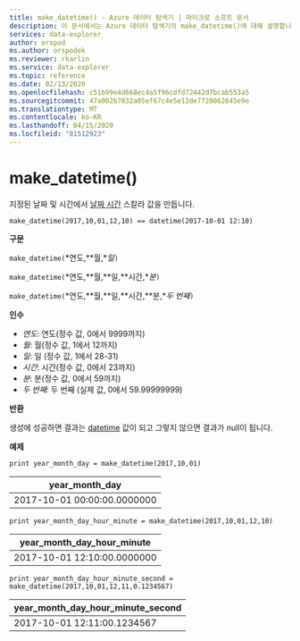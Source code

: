 ```yaml
---
title: make_datetime() - Azure 데이터 탐색기 | 마이크로 소프트 문서
description: 이 문서에서는 Azure 데이터 탐색기의 make_datetime()에 대해 설명합니다.
services: data-explorer
author: orspod
ms.author: orspodek
ms.reviewer: rkarlin
ms.service: data-explorer
ms.topic: reference
ms.date: 02/13/2020
ms.openlocfilehash: c51b99e4d668ec4a5f96cdfd72442d7bcab553a5
ms.sourcegitcommit: 47a002b7032a05ef67c4e5e12de7720062645e9e
ms.translationtype: MT
ms.contentlocale: ko-KR
ms.lasthandoff: 04/15/2020
ms.locfileid: "81512923"
---
```

# <a name="make_datetime"></a>make_datetime()

지정된 날짜 및 시간에서 [날짜 시간](./scalar-data-types/datetime.md) 스칼라 값을 만듭니다.

```kusto
make_datetime(2017,10,01,12,10) == datetime(2017-10-01 12:10)
```

**구문**

`make_datetime(`*연도,**월,**일*`)`

`make_datetime(`*연도,**월,**일,**시간,**분*`)`

`make_datetime(`*연도,**월,**일,**시간,**분,**두 번째*`)`

**인수**

* *연도*: 연도(정수 값, 0에서 9999까지)
* *월*: 월(정수 값, 1에서 12까지)
* *일*: 일 (정수 값, 1에서 28-31)
* *시간*: 시간(정수 값, 0에서 23까지)
* *분*: 분(정수 값, 0에서 59까지)
* *두 번째*: 두 번째 (실제 값, 0에서 59.99999999)

**반환**

생성에 성공하면 결과는 [datetime](./scalar-data-types/datetime.md) 값이 되고 그렇지 않으면 결과가 null이 됩니다.
 
**예제**

```kusto
print year_month_day = make_datetime(2017,10,01)
```

|year_month_day|
|---|
|2017-10-01 00:00:00.0000000|




```kusto
print year_month_day_hour_minute = make_datetime(2017,10,01,12,10)
```

|year_month_day_hour_minute|
|---|
|2017-10-01 12:10:00.0000000|




```kusto
print year_month_day_hour_minute_second = make_datetime(2017,10,01,12,11,0.1234567)
```

|year_month_day_hour_minute_second|
|---|
|2017-10-01 12:11:00.1234567|

